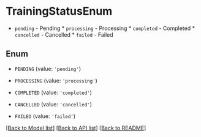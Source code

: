 # TrainingStatusEnum

* `pending` - Pending * `processing` - Processing * `completed` - Completed * `cancelled` - Cancelled * `failed` - Failed

## Enum

* `PENDING` (value: `'pending'`)

* `PROCESSING` (value: `'processing'`)

* `COMPLETED` (value: `'completed'`)

* `CANCELLED` (value: `'cancelled'`)

* `FAILED` (value: `'failed'`)

[[Back to Model list]](../README.md#documentation-for-models) [[Back to API list]](../README.md#documentation-for-api-endpoints) [[Back to README]](../README.md)


